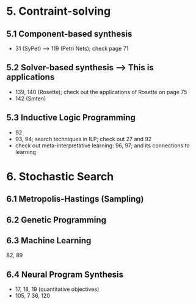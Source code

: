# 5. Contraint-solving
## 5.1 Component-based synthesis
- 31 (SyPet) --> 119 (Petri Nets); check page 71

## 5.2 Solver-based synthesis --> This is applications
- 139, 140 (Rosette); check out the applications of Rosette on page 75
- 142 (Smten)

## 5.3 Inductive Logic Programming
- 92
- 93, 94; search techniques in ILP; check out 27 and 92
- check out meta-interpretative learning: 96, 97; and its connections to learning

# 6. Stochastic Search
## 6.1 Metropolis-Hastings (Sampling)
## 6.2 Genetic Programming

## 6.3 Machine Learning
82, 89

## 6.4 Neural Program Synthesis

- 17, 18, 19 (quantitative objectives)
- 105, 7 36, 120